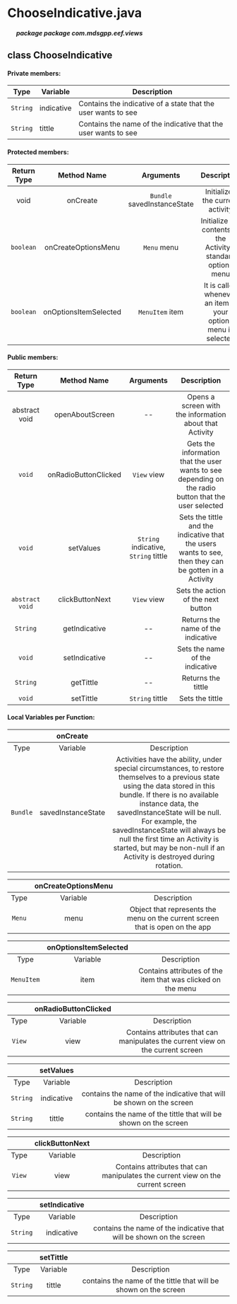# ChooseIndicative.java

##### &nbsp;&nbsp;&nbsp;&nbsp;&nbsp;&nbsp;package package com.mdsgpp.eef.views

## class ChooseIndicative

#### Private members:

| Type     | Variable                     | Description                     |
|----------|------------------------------|---------------------------------|
| `String` | indicative | Contains the indicative of a state that the user wants to see |
| `String` | tittle | Contains the name of the indicative that the user wants to see |


#### Protected members:

| Return Type | Method Name | Arguments | Description |
|:-----------:|:------------:|:---------:|:----------:|
| void | onCreate | `Bundle` savedInstanceState | Initializes the current activity |
|`boolean` | onCreateOptionsMenu | `Menu` menu | Initialize the contents of the Activity's standard options menu |
|`boolean` | onOptionsItemSelected | `MenuItem` item | It is called whenever an item in your options menu is selected |


#### Public members:

| Return Type | Method Name | Arguments | Description |
|:-----------:|:------------:|:---------:|:----------:|
| abstract void | openAboutScreen | -- | Opens a screen with the information about that Activity |
|`void` | onRadioButtonClicked | `View` view | Gets the information that the user wants to see depending on the radio button that the user selected|
|`void` | setValues | `String` indicative, `String` tittle | Sets the tittle and the indicative that the users wants to see, then they can be gotten in a Activity |
|` abstract void` | clickButtonNext | `View` view | Sets the action of the next button |
|`String` | getIndicative | -- | Returns the name of the indicative |
|`void` | setIndicative | -- | Sets the name of the indicative |
|`String` | getTittle | -- | Returns the tittle |
|`void` | setTittle | `String` tittle | Sets the tittle |

#### Local Variables per Function:

|          |          onCreate          |                                                   |
|:--------:|:-----------------------------:|:-------------------------------------------------:|
|   Type   |            Variable           |                    Description                    |
| `Bundle` | savedInstanceState           | Activities have the ability, under special circumstances, to restore themselves to a previous state using the data stored in this bundle. If there is no available instance data, the savedInstanceState will be null. For example, the savedInstanceState will always be null the first time an Activity is started, but may be non-null if an Activity is destroyed during rotation. |

|          |          onCreateOptionsMenu  |                                                   |
|:--------:|:-----------------------------:|:-------------------------------------------------:|
|   Type   |            Variable           |                    Description                    |
| `Menu` | menu | Object that represents the menu on the current screen that is open on the app |

|          | onOptionsItemSelected |                                                   |
|:--------:|:-----------------------------:|:-------------------------------------------------:|
|   Type   |            Variable           |                    Description                    |
| `MenuItem` | item | Contains attributes of the item that was clicked on the menu |

|          | onRadioButtonClicked |                                                   |
|:--------:|:-----------------------------:|:-------------------------------------------------:|
|   Type   |            Variable           |                    Description                    |
| `View` | view | Contains attributes that can manipulates the current view on the current screen |

|          | setValues |                                                   |
|:--------:|:-----------------------------:|:-------------------------------------------------:|
|   Type   |            Variable           |                    Description                    |
| `String` | indicative | contains the name of the indicative that will be shown on the screen|
| `String` | tittle | contains the name of the tittle that will be shown on the screen|

|          | clickButtonNext |                                                   |
|:--------:|:-----------------------------:|:-------------------------------------------------:|
|   Type   |            Variable           |                    Description                    |
| `View` | view | Contains attributes that can manipulates the current view on the current screen |

|          | setIndicative |                                                   |
|:--------:|:-----------------------------:|:-------------------------------------------------:|
|   Type   |            Variable           |                    Description                    |
| `String` | indicative | contains the name of the indicative that will be shown on the screen|

|          | setTittle |                                                   |
|:--------:|:-----------------------------:|:-------------------------------------------------:|
|   Type   |            Variable           |                    Description                    |
| `String` | tittle | contains the name of the tittle that will be shown on the screen|
